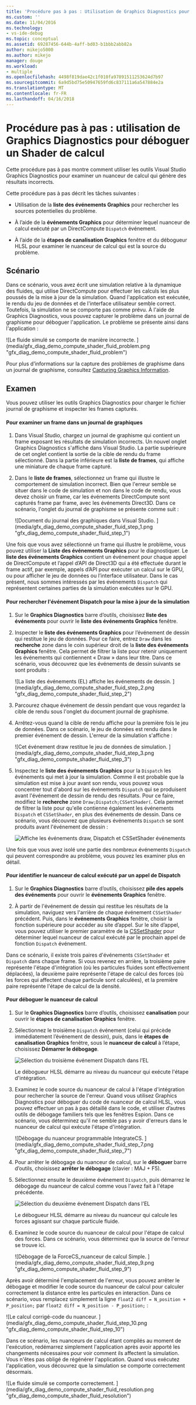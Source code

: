 ```yaml
---
title: 'Procédure pas à pas : Utilisation de Graphics Diagnostics pour déboguer un Shader de calcul | Documents Microsoft'
ms.custom: ''
ms.date: 11/04/2016
ms.technology:
- vs-ide-debug
ms.topic: conceptual
ms.assetid: 69287456-644b-4aff-bd03-b1bbb2abb82a
author: mikejo5000
ms.author: mikejo
manager: douge
ms.workload:
- multiple
ms.openlocfilehash: 4498f819dae42c1f010fa97891511253624d7b97
ms.sourcegitcommit: 6a9d5bd75e50947659fd6c837111a6a547884e2a
ms.translationtype: MT
ms.contentlocale: fr-FR
ms.lasthandoff: 04/16/2018
---
```

# <a name="walkthrough-using-graphics-diagnostics-to-debug-a-compute-shader"></a>Procédure pas à pas : utilisation de Graphics Diagnostics pour déboguer un Shader de calcul
Cette procédure pas à pas montre comment utiliser les outils Visual Studio Graphics Diagnostics pour examiner un nuanceur de calcul qui génère des résultats incorrects.  
  
 Cette procédure pas à pas décrit les tâches suivantes :  
  
-   Utilisation de la **liste des événements Graphics** pour rechercher les sources potentielles du problème.  
  
-   À l’aide de la **événements Graphics** pour déterminer lequel nuanceur de calcul exécuté par un DirectCompute `Dispatch` événement.  
  
-   À l’aide de la **étapes de canalisation Graphics** fenêtre et du débogueur HLSL pour examiner le nuanceur de calcul qui est la source du problème.  
  
## <a name="scenario"></a>Scénario  
 Dans ce scénario, vous avez écrit une simulation relative à la dynamique des fluides, qui utilise DirectCompute pour effectuer les calculs les plus poussés de la mise à jour de la simulation. Quand l'application est exécutée, le rendu du jeu de données et de l'interface utilisateur semble correct. Toutefois, la simulation ne se comporte pas comme prévu. À l'aide de Graphics Diagnostics, vous pouvez capturer le problème dans un journal de graphisme pour déboguer l'application. Le problème se présente ainsi dans l'application :  
  
 ![Le fluide simulé se comporte de manière incorrecte. ] (media/gfx_diag_demo_compute_shader_fluid_problem.png "gfx_diag_demo_compute_shader_fluid_problem")  
  
 Pour plus d’informations sur la capture des problèmes de graphisme dans un journal de graphisme, consultez [Capturing Graphics Information](capturing-graphics-information.md).  
  
## <a name="investigation"></a>Examen  
 Vous pouvez utiliser les outils Graphics Diagnostics pour charger le fichier journal de graphisme et inspecter les frames capturés.  
  
#### <a name="to-examine-a-frame-in-a-graphics-log"></a>Pour examiner un frame dans un journal de graphiques  
  
1.  Dans Visual Studio, chargez un journal de graphisme qui contient un frame exposant les résultats de simulation incorrects. Un nouvel onglet Graphics Diagnostics s'affiche dans Visual Studio. La partie supérieure de cet onglet contient la sortie de la cible de rendu du frame sélectionné. Dans la partie inférieure est la **liste de frames**, qui affiche une miniature de chaque frame capturé.  
  
2.  Dans le **liste de frames**, sélectionnez un frame qui illustre le comportement de simulation incorrect. Bien que l'erreur semble se situer dans le code de simulation et non dans le code de rendu, vous devez choisir un frame, car les événements DirectCompute sont capturés frame par frame, avec les événements Direct3D. Dans ce scénario, l'onglet du journal de graphisme se présente comme suit :  
  
     ![Document du journal des graphiques dans Visual Studio. ] (media/gfx_diag_demo_compute_shader_fluid_step_1.png "gfx_diag_demo_compute_shader_fluid_step_1")  
  
 Une fois que vous avez sélectionné un frame qui illustre le problème, vous pouvez utiliser la **Liste des événements Graphics** pour le diagnostiquer. Le **liste des événements Graphics** contient un événement pour chaque appel de DirectCompute et l’appel d’API de Direct3D qui a été effectuée durant le frame actif, par exemple, appels d’API pour exécuter un calcul sur le GPU, ou pour afficher le jeu de données ou l’interface utilisateur. Dans le cas présent, nous sommes intéressés par les événements `Dispatch` qui représentent certaines parties de la simulation exécutées sur le GPU.  
  
#### <a name="to-find-the-dispatch-event-for-the-simulation-update"></a>Pour rechercher l'événement Dispatch pour la mise à jour de la simulation  
  
1.  Sur le **Graphics Diagnostics** barre d’outils, choisissez **liste des événements** pour ouvrir le **liste des événements Graphics** fenêtre.  
  
2.  Inspecter le **liste des événements Graphics** pour l’événement de dessin qui restitue le jeu de données. Pour ce faire, entrez `Draw` dans les **recherche** zone dans le coin supérieur droit de la **liste des événements Graphics** fenêtre. Cela permet de filtrer la liste pour retenir uniquement les événements qui contiennent « Draw » dans leur titre. Dans ce scénario, vous découvrez que les événements de dessin suivants se sont produits :  
  
     ![La liste des événements &#40;EL&#41; affiche les événements de dessin. ] (media/gfx_diag_demo_compute_shader_fluid_step_2.png "gfx_diag_demo_compute_shader_fluid_step_2")  
  
3.  Parcourez chaque événement de dessin pendant que vous regardez la cible de rendu sous l'onglet du document journal de graphisme.  
  
4.  Arrêtez-vous quand la cible de rendu affiche pour la première fois le jeu de données. Dans ce scénario, le jeu de données est rendu dans le premier événement de dessin. L'erreur de la simulation s'affiche :  
  
     ![Cet événement draw restitue le jeu de données de simulation. ] (media/gfx_diag_demo_compute_shader_fluid_step_3.png "gfx_diag_demo_compute_shader_fluid_step_3")  
  
5.  Inspectez le **liste des événements Graphics** pour la `Dispatch` les événements qui met à jour la simulation. Comme il est probable que la simulation est mise à jour avant son rendu, vous pouvez vous concentrer tout d'abord sur les événements `Dispatch` qui se produisent avant l'événement de dessin de rendu des résultats. Pour ce faire, modifiez le **recherche** zone `Draw;Dispatch;CSSetShader(`. Cela permet de filtrer la liste pour qu'elle contienne également les événements `Dispatch` et `CSSetShader`, en plus des événements de dessin. Dans ce scénario, vous découvrez que plusieurs événements `Dispatch` se sont produits avant l'événement de dessin :  
  
     ![Affiche les événements draw, Dispatch et CSSetShader événements](media/gfx_diag_demo_compute_shader_fluid_step_4.png "gfx_diag_demo_compute_shader_fluid_step_4")  
  
 Une fois que vous avez isolé une partie des nombreux événements `Dispatch` qui peuvent correspondre au problème, vous pouvez les examiner plus en détail.  
  
#### <a name="to-determine-which-compute-shader-a-dispatch-call-executes"></a>Pour identifier le nuanceur de calcul exécuté par un appel de Dispatch  
  
1.  Sur le **Graphics Diagnostics** barre d’outils, choisissez **pile des appels des événements** pour ouvrir le **événements Graphics** fenêtre.  
  
2.  À partir de l'événement de dessin qui restitue les résultats de la simulation, naviguez vers l'arrière de chaque événement `CSSetShader` précédent. Puis, dans le **événements Graphics** fenêtre, choisir la fonction supérieure pour accéder au site d’appel. Sur le site d’appel, vous pouvez utiliser le premier paramètre de la [CSSetShader](http://msdn.microsoft.com/library/ff476402.aspx) pour déterminer lequel nuanceur de calcul exécuté par le prochain appel de fonction `Dispatch` événement.  
  
 Dans ce scénario, il existe trois paires d'événements `CSSetShader` et `Dispatch` dans chaque frame. Si vous revenez en arrière, la troisième paire représente l'étape d'intégration (où les particules fluides sont effectivement déplacées), la deuxième paire représente l'étape de calcul des forces (où les forces qui affectent chaque particule sont calculées), et la première paire représente l'étape de calcul de la densité.  
  
#### <a name="to-debug-the-compute-shader"></a>Pour déboguer le nuanceur de calcul  
  
1.  Sur le **Graphics Diagnostics** barre d’outils, choisissez **canalisation** pour ouvrir le **étapes de canalisation Graphics** fenêtre.  
  
2.  Sélectionnez le troisième `Dispatch` événement (celui qui précède immédiatement l’événement de dessin), puis, dans le **étapes de canalisation Graphics** fenêtre, sous le **nuanceur de calcul** à l’étape, choisissez  **Démarrer le débogage**.  
  
     ![Sélection du troisième événement Dispatch dans l’EL](media/gfx_diag_demo_compute_shader_fluid_step_6.png "gfx_diag_demo_compute_shader_fluid_step_6")  
  
     Le débogueur HLSL démarre au niveau du nuanceur qui exécute l'étape d'intégration.  
  
3.  Examinez le code source du nuanceur de calcul à l'étape d'intégration pour rechercher la source de l'erreur. Quand vous utilisez Graphics Diagnostics pour déboguer du code de nuanceur de calcul HLSL, vous pouvez effectuer un pas à pas détaillé dans le code, et utiliser d’autres outils de débogage familiers tels que les fenêtres Espion. Dans ce scénario, vous déterminez qu'il ne semble pas y avoir d'erreurs dans le nuanceur de calcul qui exécute l'étape d'intégration.  
  
     ![Débogage du nuanceur programmable IntegrateCS. ] (media/gfx_diag_demo_compute_shader_fluid_step_7.png "gfx_diag_demo_compute_shader_fluid_step_7")  
  
4.  Pour arrêter le débogage du nuanceur de calcul, sur le **déboguer** barre d’outils, choisissez **arrêter le débogage** (clavier : MAJ + F5).  
  
5.  Sélectionnez ensuite le deuxième événement `Dispatch`, puis démarrez le débogage du nuanceur de calcul comme vous l'avez fait à l'étape précédente.  
  
     ![Sélection du deuxième événement Dispatch dans l’EL](media/gfx_diag_demo_compute_shader_fluid_step_8.png "gfx_diag_demo_compute_shader_fluid_step_8")  
  
     Le débogueur HLSL démarre au niveau du nuanceur qui calcule les forces agissant sur chaque particule fluide.  
  
6.  Examinez le code source du nuanceur de calcul pour l'étape de calcul des forces. Dans ce scénario, vous déterminez que la source de l'erreur se trouve ici.  
  
     ![Débogage de la ForceCS&#95;nuanceur de calcul Simple. ] (media/gfx_diag_demo_compute_shader_fluid_step_9.png "gfx_diag_demo_compute_shader_fluid_step_9")  
  
 Après avoir déterminé l'emplacement de l'erreur, vous pouvez arrêter le débogage et modifier le code source du nuanceur de calcul pour calculer correctement la distance entre les particules en interaction. Dans ce scénario, vous remplacez simplement la ligne `float2 diff = N_position + P_position;` par `float2 diff = N_position - P_position;` :  
  
 ![Le calcul corrigé&#45;code du nuanceur. ] (media/gfx_diag_demo_compute_shader_fluid_step_10.png "gfx_diag_demo_compute_shader_fluid_step_10")  
  
 Dans ce scénario, les nuanceurs de calcul étant compilés au moment de l'exécution, redémarrez simplement l'application après avoir apporté les changements nécessaires pour voir comment ils affectent la simulation. Vous n'êtes pas obligé de régénérer l'application. Quand vous exécutez l'application, vous découvrez que la simulation se comporte correctement désormais.  
  
 ![Le fluide simulé se comporte correctement. ] (media/gfx_diag_demo_compute_shader_fluid_resolution.png "gfx_diag_demo_compute_shader_fluid_resolution")